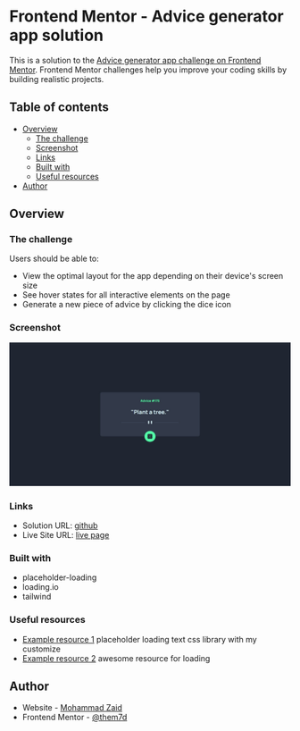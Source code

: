 # Frontend Mentor - Advice generator app solution

This is a solution to the [Advice generator app challenge on Frontend Mentor](https://www.frontendmentor.io/challenges/advice-generator-app-QdUG-13db). Frontend Mentor challenges help you improve your coding skills by building realistic projects.

## Table of contents

- [Overview](#overview)
  - [The challenge](#the-challenge)
  - [Screenshot](#screenshot)
  - [Links](#links)
  - [Built with](#built-with)
  - [Useful resources](#useful-resources)
- [Author](#author)

## Overview

### The challenge

Users should be able to:

- View the optimal layout for the app depending on their device's screen size
- See hover states for all interactive elements on the page
- Generate a new piece of advice by clicking the dice icon

### Screenshot

![](./design/screenshot.jpg)

### Links

- Solution URL: [github](https://github.com/them7d/advice-generator-app)
- Live Site URL: [live page](https://them7d.github.io/advice-generator-app)

### Built with

- placeholder-loading
- loading.io
- tailwind

### Useful resources

- [Example resource 1](https://github.com/zalog/placeholder-loading) placeholder loading text css library with my customize
- [Example resource 2](https://loading.io/) awesome resource for loading

## Author

- Website - [Mohammad Zaid](https://www.github.com/them7d)
- Frontend Mentor - [@them7d](https://www.frontendmentor.io/profile/them7d)
